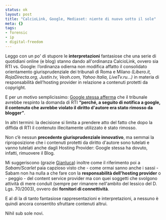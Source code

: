 ```yaml
--- 
status: ok
layout: post
title: "CalcioLink, Google, Mediaset: niente di nuovo sotto il sole"
meta: {}
tags: 
- forensic
- ip
- digital-freedom
---
```


Leggo con un po' di stupore le **interpretazioni** fantasiose che una serie di quotidiani online (e blog) stanno dando all'ordinanza CalcioLink, ovvero sia RTI vs. Google: l’ordinanza odierna non modifica affatto  il consolidato orientamento giurisprudenziale dei tribunali di Roma e Milano *(Libero.it, RojaDirecta.org, Justin.tv, Veoh.com, Yahoo Italia, LiveTv.ru...)* in materia di responsabilità dell’hosting provider in relazione a contenuti protetti da copyright.    

E per un motivo semplicissimo: [Google stessa afferma][1] che il tribunale avrebbe respinto la domanda di RTI **“perché, a seguito di notifica a google, il contenuto che avrebbe violato il diritto d'autore era stato rimosso da blogger”**.  

In altri termini: la decisione si limita a prendere atto del fatto che dopo la diffida di RTI il contenuto illecitamente utilizzato è stato rimosso.  

Non c’è nessun **precedente giurisprudenziale innovativo**, ma semmai la riproposizione che i contenuti protetti da diritto d'autore sono tutelati e vanno tutelati anche dagli Hosting Provider: Google stessa ha dovuto, infatti, rimuovere il Blog.  

Mi suggeriscono (grazie [Gianluca][2]) inoltre come il riferimento poi a *Sabam/Scarlet* paia capzioso visto che - come ormai sanno anche i sassi - Sabam non ha nulla a che fare con la **responsabilità dell'hosting provider** o - peggio - del content service provider ma con quei soggetti che svolgono attività di mere conduit (sempre per rimanere nell'ambito del lessico del D. Lgs. 70/2003), ovvero dei **fornitori di connettività**.

E al di la di tanto fantasiose rappresentazioni e interpretazioni, a nessuno è quindi ancora consentito sfruttare contenuti altrui.  
  
Nihil sub sole novi.

[1]: http://googlepolicyeurope.blogspot.com/2011/12/protecting-intermediaries-and-copyright.html
[2]: http://geekylawyer.wordpress.com/